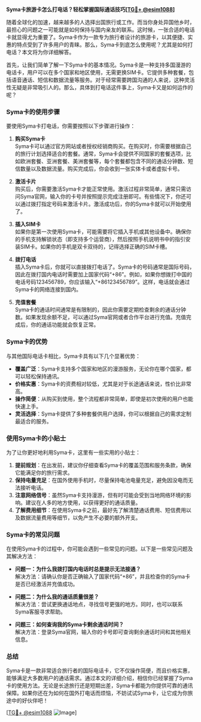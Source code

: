 **Syma卡旅游卡怎么打电话？轻松掌握国际通话技巧[[TG💪+ @esim1088](https://t.me/s/esim1088)]**

随着全球化的加速，越来越多的人选择出国旅行或工作。而当你身处异国他乡时，最担心的问题之一可能就是如何保持与国内亲友的联系。这时候，一张合适的电话卡就显得尤为重要了。Syma卡作为一款专为旅行者设计的旅游卡，以其便捷、实惠的特点受到了许多用户的青睐。那么，Syma卡到底怎么使用呢？尤其是如何打电话？本文将为你详细解答。

首先，让我们简单了解一下Syma卡的基本情况。Syma卡是一种支持多国漫游的电话卡，用户可以在多个国家和地区使用，无需更换SIM卡。它提供多种套餐，包括语音通话、短信和数据流量等服务。对于经常需要跨国沟通的人来说，这种灵活性无疑是非常吸引人的。那么，具体到打电话这件事上，Syma卡又是如何运作的呢？

### **Syma卡的使用步骤**
要使用Syma卡打电话，你需要按照以下步骤进行操作：

1. **购买Syma卡**  
   Syma卡可以通过官方网站或者授权经销商购买。在购买时，你需要根据自己的旅行计划选择适合的套餐。通常，Syma卡会提供不同国家的套餐选项，比如欧洲套餐、亚洲套餐、美洲套餐等，每个套餐都包含不同的通话分钟数、短信数量以及数据流量。购买完成后，你会收到一张实体卡或者虚拟卡号。

2. **激活卡片**  
   购买后，你需要激活Syma卡才能正常使用。激活过程非常简单，通常只需访问Syma官网，输入你的卡号并按照提示完成注册即可。有些情况下，你还可以通过拨打指定号码来激活卡片。激活成功后，你的Syma卡就可以开始使用了。

3. **插入SIM卡**  
   如果你是第一次使用Syma卡，可能需要将它插入手机或其他设备中。确保你的手机支持解锁状态（即支持多个运营商），然后按照手机说明书中的指引安装SIM卡。如果你的手机是双卡双待的，记得选择正确的SIM卡槽。

4. **拨打电话**  
   插入Syma卡后，你就可以直接拨打电话了。Syma卡的号码通常是国际号码，因此在拨打国内电话时需要加上国家代码“+86”。例如，如果你想拨打中国的电话号码123456789，你应该输入“+86123456789”。这样，电话就会通过Syma卡的网络连接到国内。

5. **充值套餐**  
   Syma卡的通话时间通常是有限制的，因此你需要定期检查剩余的通话分钟数。如果发现余额不足，可以通过Syma官网或者合作平台进行充值。充值完成后，你的通话功能就会恢复正常。

### **Syma卡的优势**
与其他国际电话卡相比，Syma卡具有以下几个显著优势：

- **覆盖广泛**：Syma卡支持多个国家和地区的漫游服务，无论你在哪个国家，都可以轻松保持通讯。
- **价格实惠**：Syma卡的资费相对较低，尤其是对于长途通话来说，性价比非常高。
- **操作简便**：从购买到使用，整个流程都非常简单，即使是初次使用的用户也能快速上手。
- **灵活选择**：Syma卡提供了多种套餐供用户选择，你可以根据自己的需求定制最适合的服务。

### **使用Syma卡的小贴士**
为了让你更好地利用Syma卡，这里有一些实用的小贴士：

1. **提前规划**：在出发前，建议你仔细查看Syma卡的覆盖范围和服务条款，确保它能满足你的旅行需求。
2. **保持电量充足**：在国外使用手机时，尽量保持电池电量充足，避免因没电而无法接听电话。
3. **注意网络信号**：虽然Syma卡支持漫游，但有时可能会受到当地网络环境的影响。建议在人多的地方使用，以获得更好的通话质量。
4. **了解费用细节**：在使用Syma卡之前，最好先了解清楚通话费用、短信费用以及数据流量费用等细节，以免产生不必要的额外开支。

### **Syma卡的常见问题**
在使用Syma卡的过程中，你可能会遇到一些常见的问题。以下是一些常见问题及其解决方法：

- **问题一：为什么我拨打国内电话时总是提示无法接通？**  
  解决方法：请确认你是否正确输入了国家代码“+86”，并且检查你的Syma卡是否已经激活并充值成功。

- **问题二：为什么我的通话质量很差？**  
  解决方法：尝试更换通话地点，寻找信号更强的地方。同时，也可以联系Syma客服寻求帮助。

- **问题三：如何查询我的Syma卡剩余通话时间？**  
  解决方法：登录Syma官网，输入你的卡号即可查询剩余通话时间和其他相关信息。

### **总结**
Syma卡是一款非常适合旅行者的国际电话卡，它不仅操作简便，而且价格实惠，能够满足大多数用户的通话需求。通过本文的详细介绍，相信你已经掌握了Syma卡的使用方法。无论是长途旅行还是短期出差，Syma卡都能为你提供可靠的通讯保障。如果你还在为如何在国外打电话而烦恼，不妨试试Syma卡，让它成为你旅途中的好伙伴吧！

[[TG💪+ @esim1088](https://t.me/s/esim1088) ![Image](https://i.postimg.cc/4NQfJmqS/Snipaste-2025-05-13-00-14-12.png)]